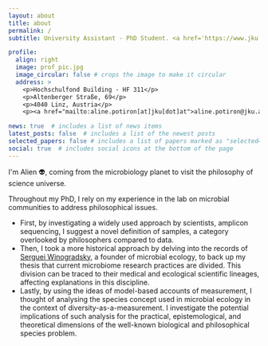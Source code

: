 ```yaml
---
layout: about
title: about
permalink: /
subtitle: University Assistant - PhD Student. <a href='https://www.jku.at/en/institute-of-philosophy-and-scientific-method/'>Johannes Kepler University/Institute of Philosophy and Scientific Method</a>.

profile:
  align: right
  image: prof_pic.jpg
  image_circular: false # crops the image to make it circular
  address: >
    <p>Hochschulfond Building - HF 311</p>
    <p>Altenberger Straße, 69</p>
    <p>4040 Linz, Austria</p>
    <p><a href="mailto:aline.potiron[at]jku[dot]at">aline.potiron@jku.at</a></p>

news: true  # includes a list of news items
latest_posts: false  # includes a list of the newest posts
selected_papers: false # includes a list of papers marked as "selected={true}"
social: true  # includes social icons at the bottom of the page
---
```


I'm Alien 👽, coming from the microbiology planet to visit the philosophy of science universe.

Throughout my PhD, I rely on my experience in the lab on microbial communities to address philosophical issues. 
- First, by investigating a widely used approach by scientists, amplicon sequencing, I suggest a novel definition of samples, a category overlooked by philosophers compared to data.
- Then, I took a more historical approach by delving into the records of [Serguei Winogradsky](https://en.wikipedia.org/wiki/Sergei_Winogradsky), a founder of microbial ecology, to back up my thesis that current microbiome research practices are divided. This division can be traced to their medical and ecological scientific lineages, affecting explanations in this discipline.
- Lastly, by using the ideas of model-based accounts of measurement, I thought of analysing the species concept used in microbial ecology in the context of diversity-as-a-measurement. I investigate the potential implications of such analysis for the practical, epistemological, and theoretical dimensions of the well-known biological and philosophical species problem.
